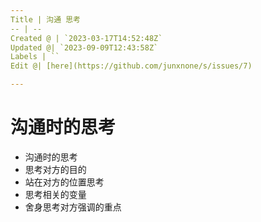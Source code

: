 ```yaml
---
Title | 沟通 思考
-- | --
Created @ | `2023-03-17T14:52:48Z`
Updated @| `2023-09-09T12:43:58Z`
Labels | ``
Edit @| [here](https://github.com/junxnone/s/issues/7)

---
```

# 沟通时的思考

- 沟通时的思考
- 思考对方的目的
- 站在对方的位置思考
- 思考相关的变量
- 舍身思考对方强调的重点
